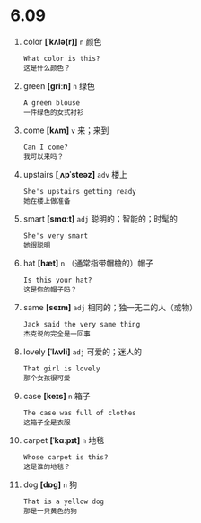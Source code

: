 # 6.09

1. color **[ˈkʌlə(r)]** `n` 颜色

   ```
   What color is this?
   这是什么颜色？
   ```

2. green **[ɡriːn]** `n` 绿色

   ```
   A green blouse
   一件绿色的女式衬衫
   ```

3. come **[kʌm]** `v` 来；来到

   ```
   Can I come?
   我可以来吗？
   ```

4. upstairs **[ˌʌpˈsteəz]** `adv` 楼上

   ```
   She's upstairs getting ready
   她在楼上做准备
   ```

5. smart **[smɑːt]** `adj` 聪明的；智能的；时髦的

   ```
   She's very smart
   她很聪明
   ```

6. hat **[hæt]** `n` （通常指带帽檐的）帽子

   ```
   Is this your hat?
   这是你的帽子吗？
   ```

7. same **[seɪm]** `adj` 相同的；独一无二的人（或物）

   ```
   Jack said the very same thing
   杰克说的完全是一回事
   ```

8. lovely **[ˈlʌvli]** `adj` 可爱的；迷人的

   ```
   That girl is lovely
   那个女孩很可爱
   ```

9. case **[keɪs]** `n` 箱子

   ```
   The case was full of clothes
   这箱子全是衣服
   ```

10. carpet **[ˈkɑːpɪt]** `n` 地毯

    ```
    Whose carpet is this?
    这是谁的地毯？
    ```

11. dog **[dɒɡ]** `n` 狗

    ```
    That is a yellow dog
    那是一只黄色的狗
    ```
